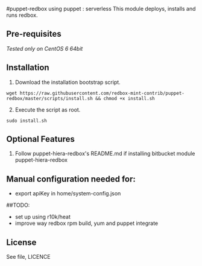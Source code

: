 #puppet-redbox using puppet : serverless
This module deploys, installs and runs redbox.

## Pre-requisites
*Tested only on CentOS 6 64bit*

## Installation

1. Download the installation bootstrap script.
```
wget https://raw.githubusercontent.com/redbox-mint-contrib/puppet-redbox/master/scripts/install.sh && chmod +x install.sh

```
2. Execute the script as root.
```
sudo install.sh
```
## Optional Features

1. Follow puppet-hiera-redbox's README.md if installing bitbucket module puppet-hiera-redbox

## Manual configuration needed for:
* export apiKey in home/system-config.json

##TODO:
* set up using r10k/heat
* improve way redbox rpm build, yum and puppet integrate

License
-------
See file, LICENCE
